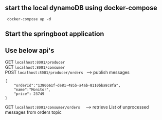 ## start the local dynamoDB using docker-compose
``` docker-compose up -d```
## Start the springboot application
## Use below api's
GET ```localhost:8001/producer```  
GET ```localhost:8001/consumer```   
POST ```localhost:8001/producer/orders ```   --> publish messages
``` 
{
    "orderId":"1380661f-de81-485b-a4ab-8110bba8c8fa",
    "name":"Monitor",
    "price": 23749
}
```

GET ```localhost:8001/consumer/orders  ```   --> retrieve List of unprocessed messages from orders topic
